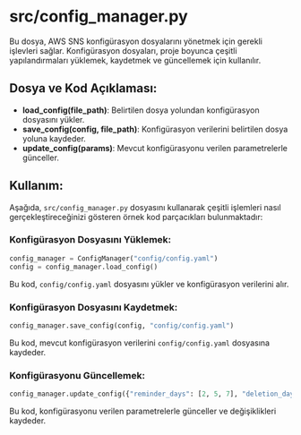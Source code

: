 
# src/config_manager.py

Bu dosya, AWS SNS konfigürasyon dosyalarını yönetmek için gerekli işlevleri sağlar. Konfigürasyon dosyaları, proje boyunca çeşitli yapılandırmaları yüklemek, kaydetmek ve güncellemek için kullanılır.

## Dosya ve Kod Açıklaması:

- **load_config(file_path)**: Belirtilen dosya yolundan konfigürasyon dosyasını yükler.
- **save_config(config, file_path)**: Konfigürasyon verilerini belirtilen dosya yoluna kaydeder.
- **update_config(params)**: Mevcut konfigürasyonu verilen parametrelerle günceller.

## Kullanım:

Aşağıda, `src/config_manager.py` dosyasını kullanarak çeşitli işlemleri nasıl gerçekleştireceğinizi gösteren örnek kod parçacıkları bulunmaktadır:

### Konfigürasyon Dosyasını Yüklemek:
```python
config_manager = ConfigManager("config/config.yaml")
config = config_manager.load_config()
```
Bu kod, `config/config.yaml` dosyasını yükler ve konfigürasyon verilerini alır.

### Konfigürasyon Dosyasını Kaydetmek:
```python
config_manager.save_config(config, "config/config.yaml")
```
Bu kod, mevcut konfigürasyon verilerini `config/config.yaml` dosyasına kaydeder.

### Konfigürasyonu Güncellemek:
```python
config_manager.update_config({"reminder_days": [2, 5, 7], "deletion_days": 9})
```
Bu kod, konfigürasyonu verilen parametrelerle günceller ve değişiklikleri kaydeder.
